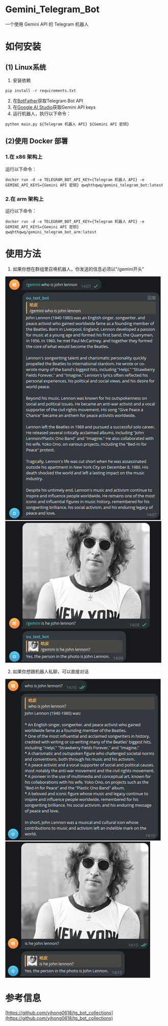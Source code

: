 # Gemini_Telegram_Bot
一个使用 Gemini API 的 Telegram 机器人
# 如何安装
## (1) Linux系统
1. 安装依赖
```
pip install -r requirements.txt
```
2. 在[BotFather](https://t.me/BotFather)获取Telegram Bot API
3. 在[Google AI Studio](https://makersuite.google.com/app/apikey)获取Gemini API keys
4. 运行机器人，执行以下命令：
```
python main.py ${Telegram 机器人 API} ${Gemini API 密钥}
```
## (2)使用 Docker 部署
### 1.在 x86 架构上
运行以下命令：
```
docker run -d -e TELEGRAM_BOT_API_KEY={Telegram 机器人 API} -e GEMINI_API_KEYS={Gemini API 密钥} qwqhthqwq/gemini_telegram_bot:latest
```
### 2.在 arm 架构上
运行以下命令：
```
docker run -d -e TELEGRAM_BOT_API_KEY={Telegram 机器人 API} -e GEMINI_API_KEYS={Gemini API 密钥} qwqhthqwq/gemini_telegram_bot_arm:latest
```

# 使用方法
1. 如果你想在群组里召唤机器人，你发送的信息必须以"/gemini开头"

![1](assets/1.png)
![1](assets/2.png)

2. 如果你想跟机器人私聊，可以直接对话

![3](assets/3.png)
![4](assets/4.png)

# 参考信息
[https://github.com/yihong0618/tg_bot_collections](https://github.com/yihong0618/tg_bot_collections)
